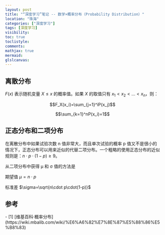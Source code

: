 ```yaml
---
layout: post
title: "“深度学习”笔记 -- 数学×概率分布（Probability Distribution）"
location: "珠海"
categories: ["深度学习"]
tags: [深度学习]
visibility:
toc: true
toclistyle:
comments:
mathjax: true
mermaid:
glslcanvas:
---
```



## 离散分布

$F(x)$ 表示随机变量 $X\leq x$ 的概率值。如果 $X$ 的取值只有 $x_1 < x_2 < ... < x_n$，则：

$$F_X(x_i)=\sum_{j=1}^iP(x_j)$$

$$\sum_{k=1}^nP(x_i)=1$$


## 正态分布和二项分布

在离散分布中如果试验次数 n 值非常大，而且单次试验的概率 p 值又不是很小的情况下，正态分布可以用来近似的代替二项分布。一个粗略的使用正态分布的近似规则是：$n\cdot p\cdot(1-p)\geq9$。

从二项分布中获得 μ 和 σ 值的方法是

期望值 $\mu=n\cdot p$

标准差 $\sigma=\sqrt{n\cdot p\cdot(1-p)}$


## 参考

<div id="refer-anchor-1"></div>
- [1] [维基百科·概率分布](https://wiki.mbalib.com/wiki/%E6%A6%82%E7%8E%87%E5%88%86%E5%B8%83)
